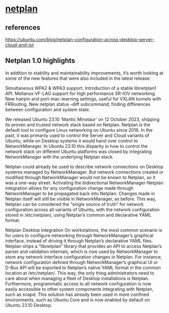 # **[netplan](https://ubuntu.com/blog/introducing-netplan-v1)**

## references

<https://ubuntu.com/blog/netplan-configuration-across-desktop-server-cloud-and-iot>

## Netplan 1.0 highlights

In addition to stability and maintainability improvements, it’s worth looking at some of the new features that were also included in the latest release:

Simultaneous WPA2 & WPA3 support.
Introduction of a stable libnetplan1 API.
Mellanox VF-LAG support for high performance SR-IOV networking.
New hairpin and port-mac-learning settings, useful for VXLAN tunnels with FRRouting.
New netplan status –diff subcommand, finding differences between configuration and system state.

We released Ubuntu 23.10 ‘Mantic Minotaur’ on 12 October 2023, shipping its proven and trusted network stack based on Netplan. Netplan is the default tool to configure Linux networking on Ubuntu since 2016. In the past, it was primarily used to control the Server and Cloud variants of Ubuntu, while on Desktop systems it would hand over control to NetworkManager. In Ubuntu 23.10 this disparity in how to control the network stack on different Ubuntu platforms was closed by integrating NetworkManager with the underlying Netplan stack.

Netplan could already be used to describe network connections on Desktop systems managed by NetworkManager. But network connections created or modified through NetworkManager would not be known to Netplan, so it was a one-way street. Activating the bidirectional NetworkManager-Netplan integration allows for any configuration change made through NetworkManager to be propagated back into Netplan. Changes made in Netplan itself will still be visible in NetworkManager, as before. This way, Netplan can be considered the “single source of truth” for network configuration across all variants of Ubuntu, with the network configuration stored in /etc/netplan/, using Netplan’s common and declarative YAML format.

Netplan Desktop integration
On workstations, the most common scenario is for users to configure networking through NetworkManager’s graphical interface, instead of driving it through Netplan’s declarative YAML files. Netplan ships a “libnetplan” library that provides an API to access Netplan’s parser and validation internals, which is now used by NetworkManager to store any network interface configuration changes in Netplan. For instance, network configuration defined through NetworkManager’s graphical UI or D-Bus API will be exported to Netplan’s native YAML format in the common location at /etc/netplan/. This way, the only thing administrators need to care about when managing a fleet of Desktop installations is Netplan. Furthermore, programmatic access to all network configuration is now easily accessible to other system components integrating with Netplan, such as snapd. This solution has already been used in more confined environments, such as Ubuntu Core and is now enabled by default on Ubuntu 23.10 Desktop.
